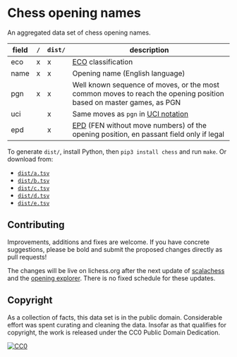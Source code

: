 Chess opening names
===================

An aggregated data set of chess opening names.

field | `/` | `dist/` | description
--- | --- | --- | ---
eco | x | x | [ECO](https://en.wikipedia.org/wiki/Encyclopaedia_of_Chess_Openings) classification
name | x | x | Opening name (English language)
pgn | x | x| Well known sequence of moves, or the most common moves to reach the opening position based on master games, as PGN
uci | | x | Same moves as `pgn` in [UCI notation](https://backscattering.de/chess/uci/#move)
epd | | x | [EPD](https://www.chessprogramming.org/Extended_Position_Description) (FEN without move numbers) of the opening position, en passant field only if legal

To generate `dist/`, install Python, then `pip3 install chess` and run `make`.
Or download from:

* [`dist/a.tsv`](https://lichess-org.github.io/chess-openings/a.tsv)
* [`dist/b.tsv`](https://lichess-org.github.io/chess-openings/b.tsv)
* [`dist/c.tsv`](https://lichess-org.github.io/chess-openings/c.tsv)
* [`dist/d.tsv`](https://lichess-org.github.io/chess-openings/d.tsv)
* [`dist/e.tsv`](https://lichess-org.github.io/chess-openings/e.tsv)

Contributing
------------

Improvements, additions and fixes are welcome. If you have concrete
suggestions, please be bold and submit the proposed changes directly as pull
requests!

The changes will be live on lichess.org after the next update of
[scalachess](https://github.com/lichess-org/scalachess) and the
[opening explorer](https://github.com/lichess-org/lila-openingexplorer). There
is no fixed schedule for these updates.

Copyright
---------

As a collection of facts, this data set is in the public domain.
Considerable effort was spent curating and cleaning the data. Insofar as that
qualifies for copyright, the work is released under the
CC0 Public Domain Dedication.

[![CC0](https://i.creativecommons.org/p/zero/1.0/88x31.png)](https://creativecommons.org/publicdomain/zero/1.0/)

